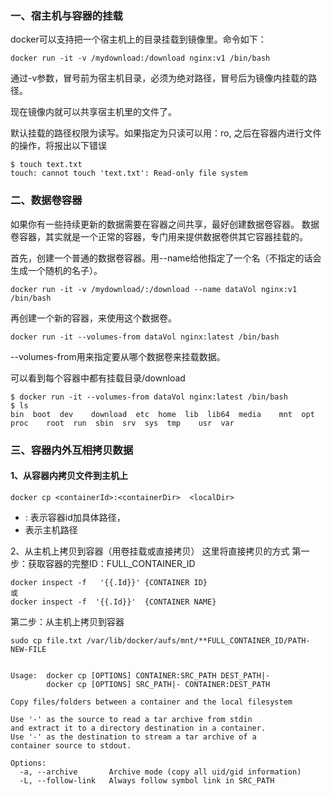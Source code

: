 ### 一、宿主机与容器的挂载

docker可以支持把一个宿主机上的目录挂载到镜像里。命令如下：

```
docker run -it -v /mydownload:/download nginx:v1 /bin/bash
```

通过-v参数，冒号前为宿主机目录，必须为绝对路径，冒号后为镜像内挂载的路径。

现在镜像内就可以共享宿主机里的文件了。

默认挂载的路径权限为读写。如果指定为只读可以用：ro, 之后在容器内进行文件的操作，将报出以下错误

```
$ touch text.txt
touch: cannot touch 'text.txt': Read-only file system
```

### 二、数据卷容器

如果你有一些持续更新的数据需要在容器之间共享，最好创建数据卷容器。
数据卷容器，其实就是一个正常的容器，专门用来提供数据卷供其它容器挂载的。

首先，创建一个普通的数据卷容器。用--name给他指定了一个名（不指定的话会生成一个随机的名子）。

```
docker run -it -v /mydownload/:/download --name dataVol nginx:v1 /bin/bash
```

再创建一个新的容器，来使用这个数据卷。

```
docker run -it --volumes-from dataVol nginx:latest /bin/bash
```

--volumes-from用来指定要从哪个数据卷来挂载数据。

可以看到每个容器中都有挂载目录/download

```
$ docker run -it --volumes-from dataVol nginx:latest /bin/bash
$ ls
bin  boot  dev    download  etc  home  lib  lib64  media    mnt  opt  proc    root  run  sbin  srv  sys  tmp    usr  var
```

 

### 三、容器内外互相拷贝数据

####   1、从容器内拷贝文件到主机上

```
docker cp <containerId>:<containerDir>  <localDir>  
```

- <containerId>:<containerDir> 表示容器id加具体路径，
- <localDir>   表示主机路径

 2、从主机上拷贝到容器（用卷挂载或直接拷贝）
 这里将直接拷贝的方式
 第一步：获取容器的完整ID：FULL_CONTAINER_ID

```
docker inspect -f   '{{.Id}}' {CONTAINER ID}
或
docker inspect -f  '{{.Id}}'  {CONTAINER NAME}
```

 第二步：从主机上拷贝到容器

```
sudo cp file.txt /var/lib/docker/aufs/mnt/**FULL_CONTAINER_ID/PATH-NEW-FILE    
```



```

Usage:  docker cp [OPTIONS] CONTAINER:SRC_PATH DEST_PATH|-
        docker cp [OPTIONS] SRC_PATH|- CONTAINER:DEST_PATH

Copy files/folders between a container and the local filesystem

Use '-' as the source to read a tar archive from stdin
and extract it to a directory destination in a container.
Use '-' as the destination to stream a tar archive of a
container source to stdout.

Options:
  -a, --archive       Archive mode (copy all uid/gid information)
  -L, --follow-link   Always follow symbol link in SRC_PATH

```

